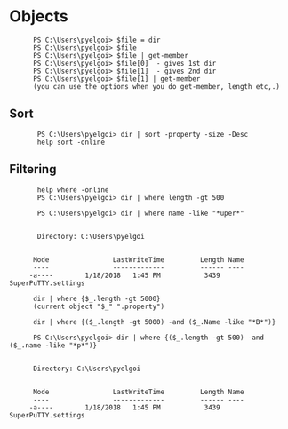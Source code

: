 #  Objects

        
          PS C:\Users\pyelgoi> $file = dir
          PS C:\Users\pyelgoi> $file
          PS C:\Users\pyelgoi> $file | get-member
          PS C:\Users\pyelgoi> $file[0]  - gives 1st dir
          PS C:\Users\pyelgoi> $file[1]  - gives 2nd dir
          PS C:\Users\pyelgoi> $file[1] | get-member 
          (you can use the options when you do get-member, length etc,.)
          
          
## Sort 
          
          
           PS C:\Users\pyelgoi> dir | sort -property -size -Desc
           help sort -online
           
## Filtering

                
           help where -online
           PS C:\Users\pyelgoi> dir | where length -gt 500
           
           PS C:\Users\pyelgoi> dir | where name -like "*uper*"


           Directory: C:\Users\pyelgoi


          Mode                LastWriteTime         Length Name
          ----                -------------         ------ ----
         -a----        1/18/2018   1:45 PM           3439 SuperPuTTY.settings 
           
          dir | where {$_.length -gt 5000} 
          (current object "$_" ".property")
          
          dir | where {($_.length -gt 5000) -and ($_.Name -like "*B*")}
          
          PS C:\Users\pyelgoi> dir | where {($_.length -gt 500) -and ($_.name -like "*p*")}


          Directory: C:\Users\pyelgoi


          Mode                LastWriteTime         Length Name
          ----                -------------         ------ ----
         -a----        1/18/2018   1:45 PM           3439 SuperPuTTY.settings
          
          
          
          
           
          
          
